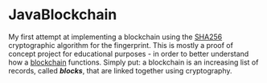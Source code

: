 # JavaBlockchain
My first attempt at implementing a blockchain using the [SHA256](https://en.wikipedia.org/wiki/SHA-2) cryptographic algorithm for the fingerprint. This is mostly a proof of concept project for educational purposes - in order to better understand how a [blockchain](https://en.wikipedia.org/wiki/Blockchain) functions. Simply put: a blockchain is an increasing list of records, called ***blocks***, that are linked together using cryptography. 
<!--
# Diagram
Here is a primitive diagram of the blockchain in this project:


<img width=200px src="https://raw.githubusercontent.com/j-a-collins/blob/main/JavaBlockchain/BlockChain/img/blockchain.jpg?raw=true"/>


# Difficulty Level:

-->
